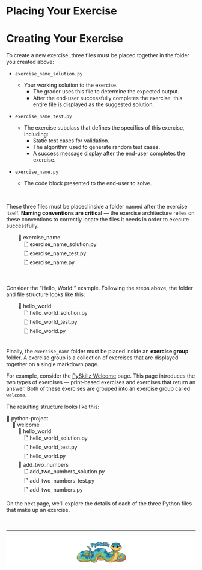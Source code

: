 # Placing Your Exercise



# Creating Your Exercise

To create a new exercise, three files must be placed together in the folder you created above:

* `exercise_name_solution.py`
  * Your working solution to the exercise.
    * The grader uses this file to determine the expected output.
    * After the end-user successfully completes the exercise, this entire file is displayed as the suggested solution.
  
* `exercise_name_test.py`
  * The exercise subclass that defines the specifics of this exercise, including:
    *  Static test cases for validation.
    *  The algorithm used to generate random test cases.
    *  A success message display after the end-user completes the exercise.

* `exercise_name.py`
  * The code block presented to the end-user to solve.

<BR>

These three files must be placed inside a folder named after the exercise itself. __Naming conventions are critical__ — the exercise architecture relies on these conventions to correctly locate the files it needs in order to execute successfully.

&nbsp;&nbsp;&nbsp;&nbsp;&nbsp;&nbsp;&nbsp;&nbsp;📂 exercise_name<BR>
&nbsp;&nbsp;&nbsp;&nbsp;&nbsp;&nbsp;&nbsp;&nbsp;&nbsp;&nbsp;&nbsp;&nbsp;🗋 exercise_name_solution.py<BR>
&nbsp;&nbsp;&nbsp;&nbsp;&nbsp;&nbsp;&nbsp;&nbsp;&nbsp;&nbsp;&nbsp;&nbsp;🗋 exercise_name_test.py<BR>
&nbsp;&nbsp;&nbsp;&nbsp;&nbsp;&nbsp;&nbsp;&nbsp;&nbsp;&nbsp;&nbsp;&nbsp;🗋 exercise_name.py<BR>

<BR>

Consider the “Hello, World!” example. Following the steps above, the folder and file structure looks like this:

&nbsp;&nbsp;&nbsp;&nbsp;&nbsp;&nbsp;&nbsp;&nbsp;📂 hello_world<BR>
&nbsp;&nbsp;&nbsp;&nbsp;&nbsp;&nbsp;&nbsp;&nbsp;&nbsp;&nbsp;&nbsp;&nbsp;🗋 hello_world_solution.py<BR>
&nbsp;&nbsp;&nbsp;&nbsp;&nbsp;&nbsp;&nbsp;&nbsp;&nbsp;&nbsp;&nbsp;&nbsp;🗋 hello_world_test.py<BR>
&nbsp;&nbsp;&nbsp;&nbsp;&nbsp;&nbsp;&nbsp;&nbsp;&nbsp;&nbsp;&nbsp;&nbsp;🗋 hello_world.py<BR>
<BR>

Finally, the `exercise_name` folder must be placed inside an __exercise group__ folder. A exercise group is a collection of exercises that are displayed together on a single markdown page.

For example, consider the [PySkillz Welcome](welcome) page. This page introduces the two types of exercises — print-based exercises and exercises that return an answer. Both of these exercises are grouped into an exercise group called `welcome`.

The resulting structure looks like this:

📂 python-project<BR>
&nbsp;&nbsp;&nbsp;&nbsp;📂 welcome<BR>
&nbsp;&nbsp;&nbsp;&nbsp;&nbsp;&nbsp;&nbsp;&nbsp;📂 hello_world<BR>
&nbsp;&nbsp;&nbsp;&nbsp;&nbsp;&nbsp;&nbsp;&nbsp;&nbsp;&nbsp;&nbsp;&nbsp;🗋 hello_world_solution.py<BR>
&nbsp;&nbsp;&nbsp;&nbsp;&nbsp;&nbsp;&nbsp;&nbsp;&nbsp;&nbsp;&nbsp;&nbsp;🗋 hello_world_test.py<BR>
&nbsp;&nbsp;&nbsp;&nbsp;&nbsp;&nbsp;&nbsp;&nbsp;&nbsp;&nbsp;&nbsp;&nbsp;🗋 hello_world.py<BR>
&nbsp;&nbsp;&nbsp;&nbsp;&nbsp;&nbsp;&nbsp;&nbsp;📂 add_two_numbers<BR>
&nbsp;&nbsp;&nbsp;&nbsp;&nbsp;&nbsp;&nbsp;&nbsp;&nbsp;&nbsp;&nbsp;&nbsp;🗋 add_two_numbers_solution.py<BR>
&nbsp;&nbsp;&nbsp;&nbsp;&nbsp;&nbsp;&nbsp;&nbsp;&nbsp;&nbsp;&nbsp;&nbsp;🗋 add_two_numbers_test.py<BR>
&nbsp;&nbsp;&nbsp;&nbsp;&nbsp;&nbsp;&nbsp;&nbsp;&nbsp;&nbsp;&nbsp;&nbsp;🗋 add_two_numbers.py<BR>

On the next page, we'll explore the details of each of the three Python files that make up an exercise.

<BR>

************

[![Skillz Catalog](../../graphics/PySkillzFooter.png)](skillz-catalog)

